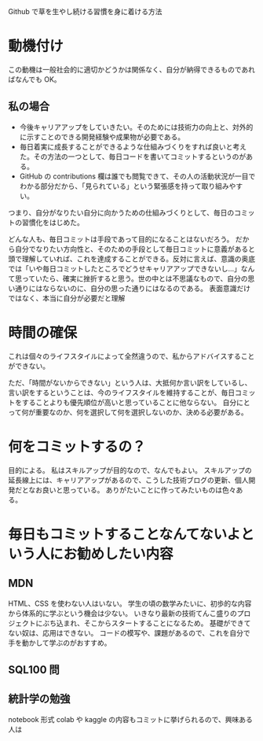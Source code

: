 Github で草を生やし続ける習慣を身に着ける方法

# 動機付け

この動機は一般社会的に適切かどうかは関係なく、自分が納得できるものであればなんでも OK。

## 私の場合

- 今後キャリアアップをしていきたい。そのためには技術力の向上と、対外的に示すことのできる開発経験や成果物が必要である。
- 毎日着実に成長することができるような仕組みづくりをすれば良いと考えた。その方法の一つとして、毎日コードを書いてコミットするというのがある。
- GitHub の contributions 欄は誰でも閲覧できて、その人の活動状況が一目でわかる部分だから、「見られている」という緊張感を持って取り組みやすい。

つまり、自分がなりたい自分に向かうための仕組みづくりとして、毎日のコミットの習慣化をはじめた。

どんな人も、毎日コミットは手段であって目的になることはないだろう。
だから自分でなりたい方向性と、そのための手段として毎日コミットに意義があると頭で理解していれば、これを達成することができる。反対に言えば、意識の奥底では「いや毎日コミットしたところでどうせキャリアアップできないし...」なんて思っていたら、確実に挫折すると思う。世の中とは不思議なもので、自分の思い通りにはならないのに、自分の思った通りにはなるのである。
表面意識だけではなく、本当に自分が必要だと理解

# 時間の確保

これは個々のライフスタイルによって全然違うので、私からアドバイスすることができない。

ただ、「時間がないからできない」という人は、大抵何か言い訳をしているし、言い訳をするということは、今のライフスタイルを維持することが、毎日コミットをすることよりも優先順位が高いと思っていることに他ならない。
自分にとって何が重要なのか、何を選択して何を選択しないのか、決める必要がある。

# 何をコミットするの？

目的による。
私はスキルアップが目的なので、なんでもよい。
スキルアップの延長線上には、キャリアアップがあるので、こうした技術ブログの更新、個人開発だとなお良いと思っている。
ありがたいことに作ってみたいものは色々ある。

# 毎日もコミットすることなんてないよという人にお勧めしたい内容

## MDN

HTML、CSS を使わない人はいない。
学生の頃の数学みたいに、初歩的な内容から体系的に学ぶという機会は少ない。
いきなり最新の技術てんこ盛りのプロジェクトにぶち込まれ、そこからスタートすることになるため。
基礎ができてない奴は、応用はできない。
コードの模写や、課題があるので、これを自分で手を動かして学ぶのがおすすめ。

## SQL100 問

## 統計学の勉強

notebook 形式
colab や kaggle の内容もコミットに挙げられるので、興味ある人は
